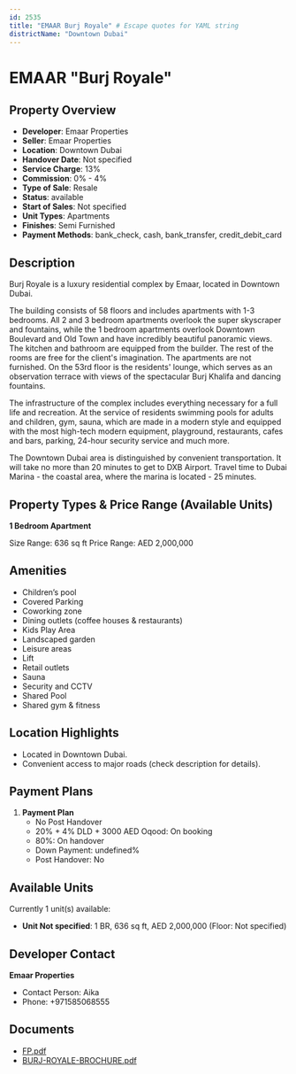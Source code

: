 ```yaml
---
id: 2535
title: "EMAAR Burj Royale" # Escape quotes for YAML string
districtName: "Downtown Dubai"
---
```


# EMAAR "Burj Royale"

## Property Overview
- **Developer**: Emaar Properties
- **Seller**: Emaar Properties
- **Location**: Downtown Dubai
- **Handover Date**: Not specified
- **Service Charge**: 13%
- **Commission**: 0% - 4%
- **Type of Sale**: Resale
- **Status**: available
- **Start of Sales**: Not specified
- **Unit Types**: Apartments
- **Finishes**: Semi Furnished
- **Payment Methods**: bank_check, cash, bank_transfer, credit_debit_card

## Description
Burj Royale is a luxury residential complex by Emaar, located in Downtown Dubai.

The building consists of 58 floors and includes apartments with 1-3 bedrooms. All 2 and 3 bedroom apartments overlook the super skyscraper and fountains, while the 1 bedroom apartments overlook Downtown Boulevard and Old Town and have incredibly beautiful panoramic views. The kitchen and bathroom are equipped from the builder. The rest of the rooms are free for the client's imagination. The apartments are not furnished. On the 53rd floor is the residents' lounge, which serves as an observation terrace with views of the spectacular Burj Khalifa and dancing fountains. 

The infrastructure of the complex includes everything necessary for a full life and recreation. At the service of residents swimming pools for adults and children, gym, sauna, which are made in a modern style and equipped with the most high-tech modern equipment, playground, restaurants, cafes and bars, parking, 24-hour security service and much more.

The Downtown Dubai area is distinguished by convenient transportation. It will take no more than 20 minutes to get to DXB Airport. Travel time to Dubai Marina - the coastal area, where the marina is located - 25 minutes.

## Property Types & Price Range (Available Units)
**1 Bedroom Apartment**

Size Range: 636 sq ft
Price Range: AED 2,000,000

## Amenities
- Children’s pool
- Covered Parking
- Coworking zone
- Dining outlets  (coffee houses & restaurants)
- Kids Play Area
- Landscaped garden
- Leisure areas
- Lift
- Retail outlets
- Sauna
- Security and CCTV
- Shared Pool
- Shared gym & fitness

## Location Highlights
- Located in Downtown Dubai.
- Convenient access to major roads (check description for details).

## Payment Plans
1. **Payment Plan**
   - No Post Handover
   - 20% + 4% DLD + 3000 AED Oqood: On booking
   - 80%: On handover
   - Down Payment: undefined%
   - Post Handover: No

## Available Units
Currently 1 unit(s) available:
- **Unit Not specified**: 1 BR, 636 sq ft, AED 2,000,000 (Floor: Not specified)

## Developer Contact
**Emaar Properties**
- Contact Person: Aika
- Phone: +971585068555

## Documents
- [FP.pdf](https://cdn.geniemap.net/2024/07/18/RagZT0BdNmdiACVXPiRtnbCkhxyopQuTxxSLh8rh.pdf)
- [BURJ-ROYALE-BROCHURE.pdf](https://cdn.geniemap.net/2024/07/18/GUU0jTTV9o7EOZhXdYuakEtc7LQPYvQGcoq2X1qN.pdf)
